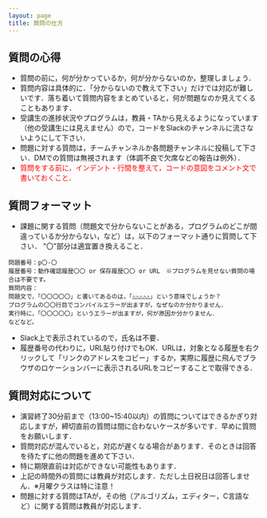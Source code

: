 ```yaml
---
layout: page
title: 質問の仕方
---
```


## 質問の心得

* 質問の前に，何が分かっているか，何が分からないのか，整理しましょう．
* 質問内容は具体的に．「分からないので教えて下さい」だけでは対応が難しいです．落ち着いて質問内容をまとめていると，何が問題なのか見えてくることもあります．
* 受講生の進捗状況やプログラムは，教員・TAから見えるようになっています（他の受講生には見えません）ので，コードをSlackのチャンネルに流さないようにして下さい．
* 問題に対する質問は，チームチャンネルか各問題チャンネルに投稿して下さい．DMでの質問は無視されます（体調不良で欠席などの報告は例外）．
* <span style="color: red; ">質問をする前に，インデント・行間を整えて，コードの意図をコメント文で書いておくこと．</span>

## 質問フォーマット

* 課題に関する質問（問題文で分からないことがある，プログラムのどこが間違っているか分からない，など）は，以下のフォーマット通りに質問して下さい．
"〇"部分は適宜置き換えること．

~~~
問題番号：p〇-〇
履歴番号：動作確認履歴〇〇 or 保存履歴〇〇 or URL　※プログラムを見せない質問の場合は不要です。
質問内容：
問題文で，「〇〇〇〇〇」と書いてあるのは，「△△△△△」という意味でしょうか？
プログラムの〇〇行目でコンパイルエラーが出ますが，なぜなのか分かりません．
実行時に，「〇〇〇〇〇」というエラーが出ますが，何が原因か分かりません．
などなど。
~~~

* Slack上で表示されているので，氏名は不要．
* 履歴番号の代わりに，URL貼り付けでもOK．URLは，対象となる履歴を右クリックして「リンクのアドレスをコピー」するか，実際に履歴に飛んでブラウザのロケーションバーに表示されるURLをコピーすることで取得できる．


## 質問対応について

* 演習終了30分前まで（13:00~15:40以内）の質問についてはできるかぎり対応しますが，締切直前の質問は間に合わないケースが多いです．早めに質問をお願いします．
* 質問対応が混んでいると，対応が遅くなる場合があります．そのときは回答を待たずに他の問題を進めて下さい．
* 特に期限直前は対応ができない可能性もあります．
* 上記の時間外の質問には教員が対応します．ただし土日祝日は回答しません．※月曜クラスは特に注意！
* 問題に対する質問はTAが，その他（アルゴリズム，エディター，C言語など）に関する質問は教員が対応します．
